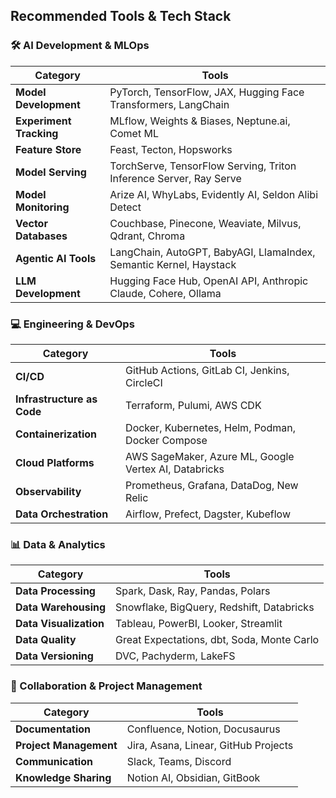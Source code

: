 ## Recommended Tools & Tech Stack

### 🛠️ AI Development & MLOps

| Category | Tools |
|----------|-------|
| **Model Development** | PyTorch, TensorFlow, JAX, Hugging Face Transformers, LangChain |
| **Experiment Tracking** | MLflow, Weights & Biases, Neptune.ai, Comet ML |
| **Feature Store** | Feast, Tecton, Hopsworks |
| **Model Serving** | TorchServe, TensorFlow Serving, Triton Inference Server, Ray Serve |
| **Model Monitoring** | Arize AI, WhyLabs, Evidently AI, Seldon Alibi Detect |
| **Vector Databases** | Couchbase, Pinecone, Weaviate, Milvus, Qdrant, Chroma |
| **Agentic AI Tools** | LangChain, AutoGPT, BabyAGI, LlamaIndex, Semantic Kernel, Haystack |
| **LLM Development** | Hugging Face Hub, OpenAI API, Anthropic Claude, Cohere, Ollama |

### 💻 Engineering & DevOps

| Category | Tools |
|----------|-------|
| **CI/CD** | GitHub Actions, GitLab CI, Jenkins, CircleCI |
| **Infrastructure as Code** | Terraform, Pulumi, AWS CDK |
| **Containerization** | Docker, Kubernetes, Helm, Podman, Docker Compose |
| **Cloud Platforms** | AWS SageMaker, Azure ML, Google Vertex AI, Databricks |
| **Observability** | Prometheus, Grafana, DataDog, New Relic |
| **Data Orchestration** | Airflow, Prefect, Dagster, Kubeflow |

### 📊 Data & Analytics

| Category | Tools |
|----------|-------|
| **Data Processing** | Spark, Dask, Ray, Pandas, Polars |
| **Data Warehousing** | Snowflake, BigQuery, Redshift, Databricks |
| **Data Visualization** | Tableau, PowerBI, Looker, Streamlit |
| **Data Quality** | Great Expectations, dbt, Soda, Monte Carlo |
| **Data Versioning** | DVC, Pachyderm, LakeFS |

### 🤝 Collaboration & Project Management

| Category | Tools |
|----------|-------|
| **Documentation** | Confluence, Notion, Docusaurus |
| **Project Management** | Jira, Asana, Linear, GitHub Projects |
| **Communication** | Slack, Teams, Discord |
| **Knowledge Sharing** | Notion AI, Obsidian, GitBook |